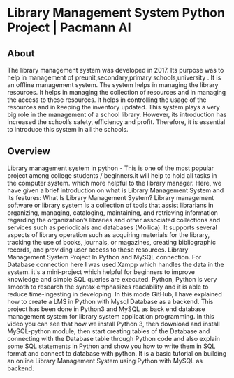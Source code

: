 # Library Management System  Python Project | Pacmann AI

## About
The library management system was developed in 2017. Its purpose was to help in management of preunit,secondary,primary schools,university . It is an offline management system. The system helps in managing the library resources. It helps in managing the collection of resources and in managing the access to these resources. It helps in controlling the usage of the resources and in keeping the inventory updated. This system plays a very big role in the management of a school library. However, its introduction has increased the school’s safety, efficiency and profit. Therefore, it is essential to introduce this system in all the schools.

## Overview
Library management system in python - This is one of the most popular project among college students / beginners.it will help to hold all tasks in the computer system. which more helpful to the library manager. Here, we have given a brief introduction on what is Library Management System and its features:
          What Is Library Management System?
Library management software or library system is a collection of tools that assist librarians in organizing, managing, cataloging, maintaining, and retrieving information regarding the organization’s libraries and other associated collections and services such as periodicals and databases (Mollica). It supports several aspects of library operation such as acquiring materials for the library, tracking the use of books, journals, or magazines, creating bibliographic records, and providing user access to these resources.
Library Management System Project In Python and MySQL connection.
For Database connection here I was used Xampp which handles the data in the system.
it's a mini-project which helpful for beginners to improve knowledge and simple SQL queries are executed. Python, Python is very smooth to research the syntax emphasizes readability and it is able to reduce time-ingesting in developing. In this mode GitHub, I have explained how to create a LMS in Python with Mysql Database as a backend.
 This project has been done in Python3 and MySQL as back end database management system for library system application programming. In this video you can see that how we install Python 3, then download and install MySQL-python module, then start creating tables of the Database and connecting with the Database table through Python code and also explain some SQL statements in Python and show you how to write them in SQL format and connect to database with python. It is a basic tutorial on building an online Library Management System using Python with MySQL as backend.
